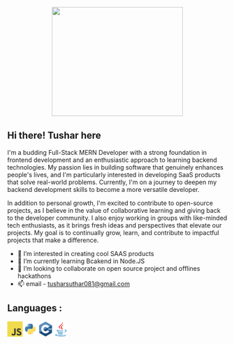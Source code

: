 <p align="center">
<img src="https://user-images.githubusercontent.com/53114757/186635038-9a8fc243-a75c-471c-8e2c-310ec84f1ed2.gif" width="300" height="250"/>
</p>


## Hi there! Tushar here

I'm a budding Full-Stack MERN Developer with a strong foundation in frontend development and an enthusiastic approach to learning backend technologies. My passion lies in building software that genuinely enhances people's lives, and I'm particularly interested in developing SaaS products that solve real-world problems. Currently, I'm on a journey to deepen my backend development skills to become a more versatile developer.

In addition to personal growth, I'm excited to contribute to open-source projects, as I believe in the value of collaborative learning and giving back to the developer community. I also enjoy working in groups with like-minded tech enthusiasts, as it brings fresh ideas and perspectives that elevate our projects. My goal is to continually grow, learn, and contribute to impactful projects that make a difference.

- 👀 I’m interested in creating cool SAAS products
- 🌱 I’m currently learning Bcakend in Node.JS
- 💞️ I’m looking to collaborate on open source project and offlines hackathons
- 📫 email - tusharsuthar081@gmail.com

## Languages : 

<img align="left" alt="JavaScript" width="35px" src="https://raw.githubusercontent.com/github/explore/80688e429a7d4ef2fca1e82350fe8e3517d3494d/topics/javascript/javascript.png" />
<img align="left" alt="python" width="35px" src="https://raw.githubusercontent.com/github/explore/80688e429a7d4ef2fca1e82350fe8e3517d3494d/topics/python/python.png" />
<img align="left" alt="cpp" width="35px" src="https://raw.githubusercontent.com/github/explore/80688e429a7d4ef2fca1e82350fe8e3517d3494d/topics/cpp/cpp.png" />
<img align="left" alt="cpp" width="35px" src="https://raw.githubusercontent.com/devicons/devicon/master/icons/java/java-original.svg" />



<!---
tusharsuthar1256/tusharsuthar1256 is a ✨ special ✨ repository because its `README.md` (this file) appears on your GitHub profile.
You can click the Preview link to take a look at your changes.
--->
